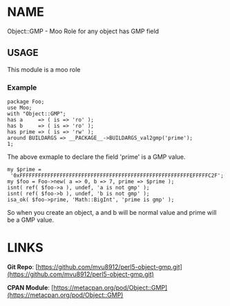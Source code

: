 # NAME

Object::GMP - Moo Role for any object has GMP field

## USAGE

This module is a moo role

### Example

    package Foo;
    use Moo;
    with "Object::GMP";
    has a     => ( is => 'ro' );
    has b     => ( is => 'ro' );
    has prime => ( is => 'rw' );
    around BUILDARGS => __PACKAGE__->BUILDARGS_val2gmp('prime');
    1;

The above exmaple to declare the field 'prime' is a GMP value.

    my $prime =
     '0xFFFFFFFFFFFFFFFFFFFFFFFFFFFFFFFFFFFFFFFFFFFFFFFFFFFFFFFEFFFFFC2F';
    my $foo = Foo->new( a => 0, b => 7, prime => $prime );
    isnt( ref( $foo->a ), undef, 'a is not gmp' );
    isnt( ref( $foo->b ), undef, 'b is not gmp' );
    isa_ok( $foo->prime, 'Math::BigInt', 'prime is gmp' );

So when you create an object, a and b will be normal value
and prime will be a GMP value.

# LINKS

**Git Repo**: [https://github.com/mvu8912/perl5-object-gmp.git](https://github.com/mvu8912/perl5-object-gmp.git)

**CPAN Module**: [https://metacpan.org/pod/Object::GMP](https://metacpan.org/pod/Object::GMP)
